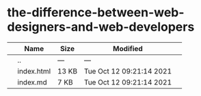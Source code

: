 # the-difference-between-web-designers-and-web-developers

<table><thead><tr class="header"><th></th><th>Name</th><th>Size</th><th>Modified</th><th></th></tr></thead><tbody><tr class="odd"><td></td><td><span class="goup">..</span></td><td>—</td><td>—</td><td></td></tr><tr class="even"><td></td><td><span class="name">index.html</span></td><td>13 KB</td><td>Tue Oct 12 09:21:14 2021</td><td></td></tr><tr class="odd"><td></td><td><span class="name">index.md</span></td><td>7 KB</td><td>Tue Oct 12 09:21:14 2021</td><td></td></tr></tbody></table>
